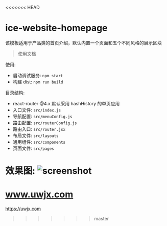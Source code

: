 <<<<<<< HEAD
# ice-website-homepage

该模板适用于产品类的首页介绍，默认内置一个页面和五个不同风格的展示区块

> 使用文档

使用:

* 启动调试服务: `npm start`
* 构建 dist: `npm run build`

目录结构:

* react-router @4.x 默认采用 hashHistory 的单页应用
* 入口文件: `src/index.js`
* 导航配置: `src/menuConfig.js`
* 路由配置: `src/routerConfig.js`
* 路由入口: `src/router.jsx`
* 布局文件: `src/layouts`
* 通用组件: `src/components`
* 页面文件: `src/pages`

效果图:
![screenshot](https://img.alicdn.com/tfs/TB1lvtMpQOWBuNjSsppXXXPgpXa-2840-1596.png)
=======
# www.uwjx.com
https://uwjx.com
>>>>>>> master
